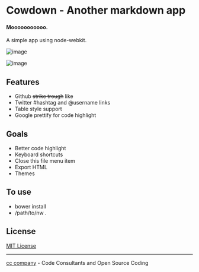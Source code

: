 # Cowdown - Another markdown app

#### Mooooooooooo.
A simple app using node-webkit.

![image](https://raw.githubusercontent.com/djalmaaraujo/cowdown/master/preview.png)

![image](https://raw.githubusercontent.com/djalmaaraujo/cowdown/master/preview2.png)

## Features
* Github ~~strike trough~~ like
* Twitter #hashtag and @username links
* Table style support
* Google prettify for code highlight

## Goals
* Better code highlight
* Keyboard shortcuts
* Close this file menu item
* Export HTML
* Themes

## To use
* bower install
* /path/to/nw .

## License
[MIT License](http://djalmaaraujo.mit-license.org)

---------------------------
[cc company](http://nossomos.cc) - Code Consultants and Open Source Coding
